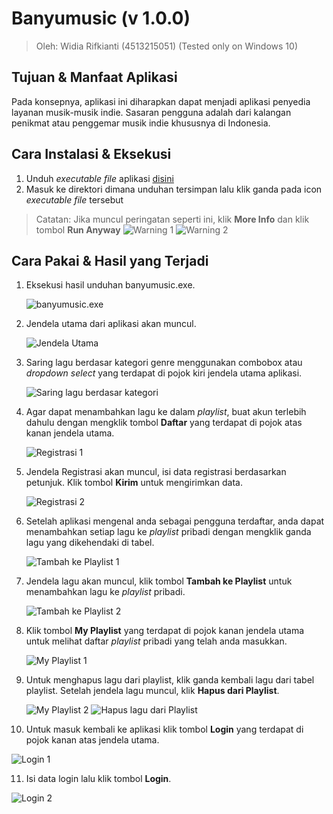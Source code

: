 # Banyumusic (v 1.0.0) #

> Oleh: Widia Rifkianti (4513215051)
> (Tested only on Windows 10)

## Tujuan & Manfaat Aplikasi ##

Pada konsepnya, aplikasi ini diharapkan dapat menjadi aplikasi penyedia layanan musik-musik indie.
Sasaran pengguna adalah dari kalangan penikmat atau penggemar musik indie khususnya di Indonesia.

## Cara Instalasi & Eksekusi ##

1. Unduh *executable file* aplikasi [disini](https://github.com/widiarifki/banyumusic/raw/master/target/banyumusic.exe)
2. Masuk ke direktori dimana unduhan tersimpan lalu klik ganda pada icon *executable file* tersebut

> Catatan: Jika muncul peringatan seperti ini, klik **More Info** dan klik tombol **Run Anyway**
> ![Warning 1](screenshot/0winwarning1.png)
> ![Warning 2](screenshot/0winwarning2.png)

## Cara Pakai & Hasil yang Terjadi ##

1. Eksekusi hasil unduhan banyumusic.exe.

   ![banyumusic.exe](screenshot/0icon.png)


2. Jendela utama dari aplikasi akan muncul.

   ![Jendela Utama](screenshot/1mainFrame.png)


3. Saring lagu berdasar kategori genre menggunakan combobox atau *dropdown select* yang terdapat di pojok kiri jendela utama aplikasi.

   ![Saring lagu berdasar kategori](screenshot/2dropDown.png)


4. Agar dapat menambahkan lagu ke dalam *playlist*, buat akun terlebih dahulu dengan mengklik tombol **Daftar** yang terdapat di pojok atas kanan jendela utama.

   ![Registrasi 1](screenshot/3clickReg.png)


5. Jendela Registrasi akan muncul, isi data registrasi berdasarkan petunjuk. Klik tombol **Kirim** untuk mengirimkan data.

   ![Registrasi 2](screenshot/4reg.png)


6. Setelah aplikasi mengenal anda sebagai pengguna terdaftar, anda dapat menambahkan setiap lagu ke *playlist* pribadi dengan mengklik ganda lagu yang dikehendaki di tabel.

   ![Tambah ke Playlist 1](screenshot/5dblClickTbl.png)


7. Jendela lagu akan muncul, klik tombol **Tambah ke Playlist** untuk menambahkan lagu ke *playlist* pribadi.

   ![Tambah ke Playlist 2](screenshot/6laguFrame.png)


8. Klik tombol **My Playlist** yang terdapat di pojok kanan jendela utama untuk melihat daftar *playlist* pribadi yang telah anda masukkan.

   ![My Playlist 1](screenshot/7clickMyPl.png)


9. Untuk menghapus lagu dari playlist, klik ganda kembali lagu dari tabel playlist. Setelah jendela lagu muncul, klik **Hapus dari Playlist**.

   ![My Playlist 2](screenshot/8clickPlaylist.png) ![Hapus lagu dari Playlist](screenshot/9addedTrack.png)


10. Untuk masuk kembali ke aplikasi klik tombol **Login** yang terdapat di pojok kanan atas jendela utama.

   ![Login 1](screenshot/10clickLogin.png)


11. Isi data login lalu klik tombol **Login**.

   ![Login 2](screenshot/11loginFrame.png)
